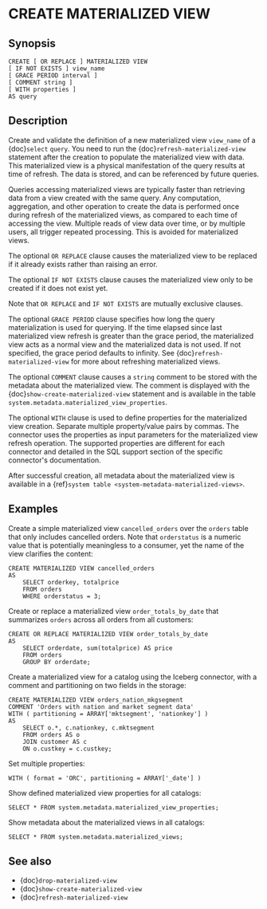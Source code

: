 # CREATE MATERIALIZED VIEW

## Synopsis

```text
CREATE [ OR REPLACE ] MATERIALIZED VIEW
[ IF NOT EXISTS ] view_name
[ GRACE PERIOD interval ]
[ COMMENT string ]
[ WITH properties ]
AS query
```

## Description

Create and validate the definition of a new materialized view `view_name` of a
{doc}`select` `query`. You need to run the {doc}`refresh-materialized-view`
statement after the creation to populate the materialized view with data. This
materialized view is a physical manifestation of the query results at time of
refresh. The data is stored, and can be referenced by future queries.

Queries accessing materialized views are typically faster than retrieving data
from a view created with the same query. Any computation, aggregation, and other
operation to create the data is performed once during refresh of the
materialized views, as compared to each time of accessing the view. Multiple
reads of view data over time, or by multiple users, all trigger repeated
processing. This is avoided for materialized views.

The optional `OR REPLACE` clause causes the materialized view to be replaced
if it already exists rather than raising an error.

The optional `IF NOT EXISTS` clause causes the materialized view only to be
created if it does not exist yet.

Note that `OR REPLACE` and `IF NOT EXISTS` are mutually exclusive clauses.

The optional `GRACE PERIOD` clause specifies how long the query materialization
is used for querying. If the time elapsed since last materialized view refresh
is greater than the grace period, the materialized view acts as a normal view and
the materialized data is not used. If not specified, the grace period defaults to
infinity. See {doc}`refresh-materialized-view` for more about refreshing
materialized views.

The optional `COMMENT` clause causes a `string` comment to be stored with
the metadata about the materialized view. The comment is displayed with the
{doc}`show-create-materialized-view` statement and is available in the table
`system.metadata.materialized_view_properties`.

The optional `WITH` clause is used to define properties for the materialized
view creation. Separate multiple property/value pairs by commas. The connector
uses the properties as input parameters for the materialized view refresh
operation. The supported properties are different for each connector and
detailed in the SQL support section of the specific connector's documentation.

After successful creation, all metadata about the materialized view is available
in a {ref}`system table <system-metadata-materialized-views>`.

## Examples

Create a simple materialized view `cancelled_orders` over the `orders` table
that only includes cancelled orders. Note that `orderstatus` is a numeric
value that is potentially meaningless to a consumer, yet the name of the view
clarifies the content:

```
CREATE MATERIALIZED VIEW cancelled_orders
AS
    SELECT orderkey, totalprice
    FROM orders
    WHERE orderstatus = 3;
```

Create or replace a materialized view `order_totals_by_date` that summarizes
`orders` across all orders from all customers:

```
CREATE OR REPLACE MATERIALIZED VIEW order_totals_by_date
AS
    SELECT orderdate, sum(totalprice) AS price
    FROM orders
    GROUP BY orderdate;
```

Create a materialized view for a catalog using the Iceberg connector, with a
comment and partitioning on two fields in the storage:

```
CREATE MATERIALIZED VIEW orders_nation_mkgsegment
COMMENT 'Orders with nation and market segment data'
WITH ( partitioning = ARRAY['mktsegment', 'nationkey'] )
AS
    SELECT o.*, c.nationkey, c.mktsegment
    FROM orders AS o
    JOIN customer AS c
    ON o.custkey = c.custkey;
```

Set multiple properties:

```
WITH ( format = 'ORC', partitioning = ARRAY['_date'] )
```

Show defined materialized view properties for all catalogs:

```
SELECT * FROM system.metadata.materialized_view_properties;
```

Show metadata about the materialized views in all catalogs:

```
SELECT * FROM system.metadata.materialized_views;
```

## See also

- {doc}`drop-materialized-view`
- {doc}`show-create-materialized-view`
- {doc}`refresh-materialized-view`

